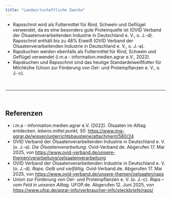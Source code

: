 ```yaml
---
title: "Landwirtschaftliche Zwecke"
---
```



- Rapsschrot wird als Futtermittel für Rind, Schwein und Geflügel verwendet, da es eine besonders gute Proteinquelle ist (OVID Verband der Ölsaatenverarbeitenden Industrie in Deutschland e. V., o. J.-d). Rapsschrot enthält bis zu 48% Eiweiß (OVID Verband der Ölsaatenverarbeitenden Industrie in Deutschland e. V., o. J.-a).
- Rapskuchen werden ebenfalls als Futtermittel für Rind, Schwein und Geflügel verwendet (i.m.a - information.medien.agrar e.V., 2022).
- Rapskuchen und Rapsschrot sind das heutige Standardeiweißfutter für Milchkühe (Union zur Förderung von Oel- und Proteinpflanzen e. V., o. J.-c).



<br>

---

<br> 

## Referenzen
- i.m.a - information.medien.agrar e.V. (2022). Ölsaaten im Alltag entdecken. *lebens.mittel.punkt, 50.* <https://www.ima-agrar.de/wissen/unterrichtsbausteine/attachment/580/24>
- OVID Verband der Ölsaatenverarbeitenden Industrie in Deutschland e. V. (o. J.-a). *Die Ölsaatenverarbeitung.* Ovid-Verband.de. Abgerufen 17. Mai 2025, von <https://www.ovid-verband.de/unsere-themen/verarbeitung/oelsaatenverarbeitung>
- OVID Verband der Ölsaatenverarbeitenden Industrie in Deutschland e. V. (o. J.-d). *Raps: Gelb und vielfältig.* Ovid-Verband.de. Abgerufen 17. Mai 2025, von <https://www.ovid-verband.de/unsere-themen/oelsaaten/raps>
- Union zur Förderung von Oel- und Proteinpflanzen e. V. (o. J.-c). *Raps – vom Feld in unseren Alltag.* UFOP.de. Abgerufen 12. Juni 2025, von <https://www.ufop.de/agrar-info/verbraucher-info/steckbriefe/raps/>
